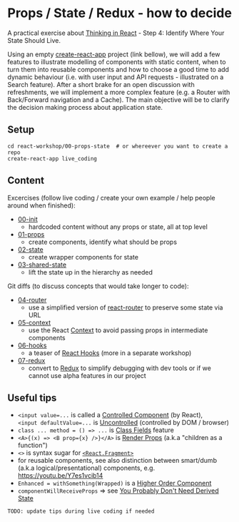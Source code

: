 # Props / State / Redux - how to decide

A practical exercise about [Thinking in React](https://reactjs.org/docs/thinking-in-react.html#step-4-identify-where-your-state-should-live) - Step 4: Identify Where Your State Should Live.

Using an empty [create-react-app]( https://github.com/facebook/create-react-app) project (link bellow), we will add a few features to illustrate modelling of components with static content, when to turn them into reusable components and how to choose a good time to add dynamic behaviour (i.e. with user input and API requests - illustrated on a Search feature). After a short brake for an open discussion with refreshments, we will implement a more complex feature (e.g. a Router with Back/Forward navigation and a Cache). The main objective will be to clarify the decision making process about application state.

## Setup

```
cd react-workshop/00-props-state  # or whereever you want to create a repo
create-react-app live_coding
```

## Content

Excercises (follow live coding / create your own example / help people around when finished):

* [00-init](https://github.com/msd-code-academy/react-workshop/commit/d81f4537be988531828311029937428383a94d3b)
  - hardcoded content without any props or state, all at top level
* [01-props](https://github.com/msd-code-academy/react-workshop/commit/22d64a3032b6b50b636bbbca3ef38fa090d17f66)
  - create components, identify what should be props
* [02-state](https://github.com/msd-code-academy/react-workshop/commit/a895efd0b4e17445a7d2e0c5fae404d327776ce1)
  - create wrapper components for state
* [03-shared-state](https://github.com/msd-code-academy/react-workshop/commit/1a1ab7735d40ac0d788e1b92a44d60e7342ca2e4)
  - lift the state up in the hierarchy as needed

Git diffs (to discuss concepts that would take longer to code):

* [04-router](https://github.com/msd-code-academy/react-workshop/commit/e36985d36276101782534b8a27a30665e7a324bf)
  - use a simplified version of [react-router](https://reacttraining.com/react-router/web/guides/quick-start) to preserve some state via URL
* [05-context](https://github.com/msd-code-academy/react-workshop/commit/7b01848b9f7635ae8bc9d9f75f8a35d19283c76f)
  - use the React [Context](https://reactjs.org/docs/context.html) to avoid passing props in intermediate components
* [06-hooks](https://github.com/msd-code-academy/react-workshop/commit/76d381db8f44ec2a89ed96b22035552e70ef4bf5)
  - a teaser of [React Hooks](https://reactjs.org/docs/hooks-overview.html) (more in a separate workshop)
* [07-redux](https://github.com/msd-code-academy/react-workshop/commit/c977249efee84507570d30d9e8dc1c7b4c57b39d)
  - convert to [Redux](https://redux.js.org/basics/exampletodolist) to simplify debugging with dev tools or if we cannot use alpha features in our project

## Useful tips

* `<input value=...` is called a [Controlled Component](https://reactjs.org/docs/forms.html#controlled-components) (by React),<br>
  `<input defaultValue=...` is [Uncontrolled](https://reactjs.org/docs/uncontrolled-components.html) (controlled by DOM / browser)
* `class ... method = () => ...` is [Class Fields](https://github.com/tc39/proposal-class-fields) feature
* `<A>{(x) => <B prop={x} />}</A>` is [Render Props](https://reactjs.org/docs/render-props.html) (a.k.a "children as a function")
* `<>` is syntax sugar for [`<React.Fragment>`](https://reactjs.org/docs/fragments.html#short-syntax)
* for reusable components, see also distinction between smart/dumb (a.k.a logical/presentational) components, e.g. https://youtu.be/Y7es1vcib14
* `Enhanced = withSomething(Wrapped)` is a [Higher Order Component](https://reactjs.org/docs/higher-order-components.html)
* `componentWillReceiveProps` => see [You Probably Don't Need Derived State](https://reactjs.org/blog/2018/06/07/you-probably-dont-need-derived-state.html)

`TODO: update tips during live coding if needed`
